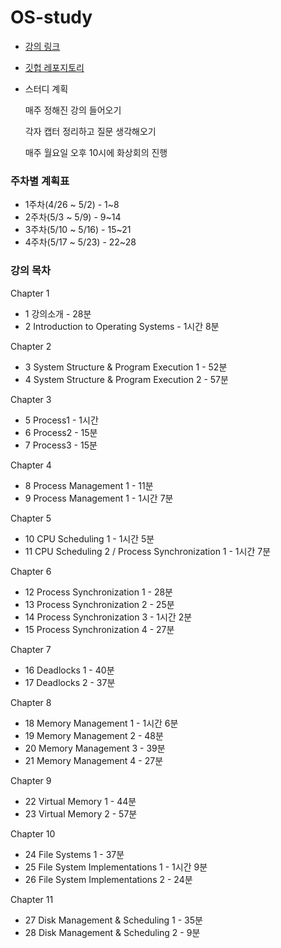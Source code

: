 # OS-study

- [강의 링크](http://www.kocw.or.kr/home/cview.do?mty=p&kemId=1046323)
- [깃헙 레포지토리](https://github.com/seunghee73/CS-study)

- 스터디 계획

  매주 정해진 강의 들어오기

  각자 캡터 정리하고 질문 생각해오기

  매주 월요일 오후 10시에 화상회의 진행



### 주차별 계획표

- 1주차(4/26 ~ 5/2) - 1~8
- 2주차(5/3 ~ 5/9) - 9~14
- 3주차(5/10 ~ 5/16) - 15~21
- 4주차(5/17 ~ 5/23) - 22~28



### 강의 목차

Chapter 1

- 1 강의소개 - 28분
- 2 Introduction to Operating Systems - 1시간 8분

Chapter 2

- 3 System Structure & Program Execution 1 - 52분
- 4 System Structure & Program Execution 2 - 57분

Chapter 3

- 5 Process1 - 1시간
- 6 Process2 - 15분
- 7 Process3 - 15분

Chapter 4

- 8 Process Management 1 - 11분
- 9 Process Management 1 - 1시간 7분

Chapter 5

- 10 CPU Scheduling 1 - 1시간 5분
- 11 CPU Scheduling 2 / Process Synchronization 1 - 1시간 7분

Chapter 6

- 12 Process Synchronization 1 - 28분
- 13 Process Synchronization 2 - 25분
- 14 Process Synchronization 3 - 1시간 2분
- 15 Process Synchronization 4 - 27분

Chapter 7

- 16 Deadlocks 1 - 40분
- 17 Deadlocks 2 - 37분

Chapter 8

- 18 Memory Management 1 - 1시간 6분
- 19 Memory Management 2 - 48분
- 20 Memory Management 3 - 39분
- 21 Memory Management 4 - 27분

Chapter 9

- 22 Virtual Memory 1 - 44분
- 23 Virtual Memory 2 - 57분

Chapter 10

- 24 File Systems 1 - 37분
- 25 File System Implementations 1 - 1시간 9분
- 26 File System Implementations 2 - 24분

Chapter 11

- 27 Disk Management & Scheduling 1 - 35분
- 28 Disk Management & Scheduling 2 - 9분